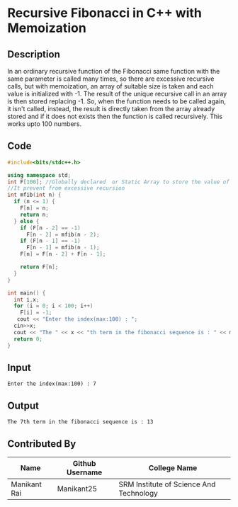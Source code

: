 # Recursive Fibonacci in C++ with Memoization

## Description
In an ordinary recursive function of the Fibonacci same function with the same parameter is called many times, so there are excessive recursive calls, but with memoization, an array of suitable size is taken and each value is initialized with -1. The result of the unique recursive call in an array is then stored replacing -1. So, when the function needs to be called again, it isn't called, instead, the result is directly taken from the array already stored and if it does not exists then the function is called recursively. This works upto 100 numbers.

## Code
```C++
#include<bits/stdc++.h>

using namespace std;
int F[100]; //Globally declared  or Static Array to store the value of called function
//It prevent from excessive recursion
int mfib(int n) {
  if (n <= 1) {
    F[n] = n;
    return n;
  } else {
    if (F[n - 2] == -1)
      F[n - 2] = mfib(n - 2);
    if (F[n - 1] == -1)
      F[n - 1] = mfib(n - 1);
    F[n] = F[n - 2] + F[n - 1];

    return F[n];
  }
}

int main() {
  int i,x;
  for (i = 0; i < 100; i++)
    F[i] = -1;
   cout << "Enter the index(max:100) : ";   
  cin>>x;
  cout << "The " << x << "th term in the fibonacci sequence is : " << mfib(x);
  return 0;
}
```

## Input
```
Enter the index(max:100) : 7
```
## Output
```
The 7th term in the fibonacci sequence is : 13
```

## Contributed By
|Name|Github Username|College Name|
|---|---|---|
|Manikant Rai|Manikant25|SRM Institute of Science And Technology|
